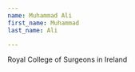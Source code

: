 ```yaml
---
name: Muhammad Ali
first_name: Muhammad
last_name: Ali

---
```

Royal College of Surgeons in Ireland
